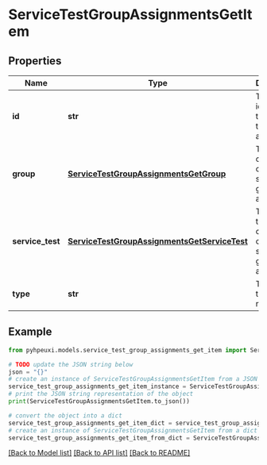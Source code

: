 # ServiceTestGroupAssignmentsGetItem


## Properties

Name | Type | Description | Notes
------------ | ------------- | ------------- | -------------
**id** | **str** | The unique identifier of the service test group assignment | 
**group** | [**ServiceTestGroupAssignmentsGetGroup**](ServiceTestGroupAssignmentsGetGroup.md) | The group component of the service test group assignment | 
**service_test** | [**ServiceTestGroupAssignmentsGetServiceTest**](ServiceTestGroupAssignmentsGetServiceTest.md) | The service test component of the service test group assignment | 
**type** | **str** | The type of the resource. | 

## Example

```python
from pyhpeuxi.models.service_test_group_assignments_get_item import ServiceTestGroupAssignmentsGetItem

# TODO update the JSON string below
json = "{}"
# create an instance of ServiceTestGroupAssignmentsGetItem from a JSON string
service_test_group_assignments_get_item_instance = ServiceTestGroupAssignmentsGetItem.from_json(json)
# print the JSON string representation of the object
print(ServiceTestGroupAssignmentsGetItem.to_json())

# convert the object into a dict
service_test_group_assignments_get_item_dict = service_test_group_assignments_get_item_instance.to_dict()
# create an instance of ServiceTestGroupAssignmentsGetItem from a dict
service_test_group_assignments_get_item_from_dict = ServiceTestGroupAssignmentsGetItem.from_dict(service_test_group_assignments_get_item_dict)
```
[[Back to Model list]](../README.md#documentation-for-models) [[Back to API list]](../README.md#documentation-for-api-endpoints) [[Back to README]](../README.md)


